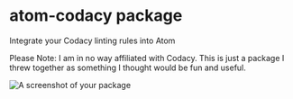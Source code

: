 # atom-codacy package

Integrate your Codacy linting rules into Atom

Please Note: I am in no way affiliated with Codacy. This is just a package I threw together as something I thought would be fun and useful.

![A screenshot of your package](https://f.cloud.github.com/assets/69169/2290250/c35d867a-a017-11e3-86be-cd7c5bf3ff9b.gif)
